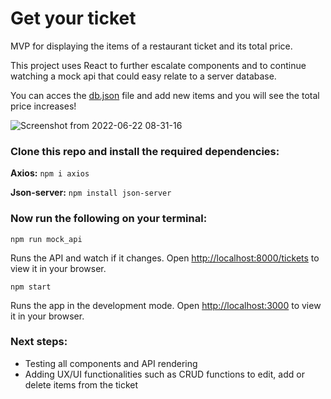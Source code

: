 # Get your ticket

MVP for displaying the items of a restaurant ticket and its total price.

This project uses React to further escalate components and to continue watching a mock api that could easy relate to a server database.

You can acces the [db.json](https://github.com/MayuRuru/GetTicket/blob/main/src/assets/data/db.json) file and add new items and you will see the total price increases!

![Screenshot from 2022-06-22 08-31-16](https://user-images.githubusercontent.com/92175898/174959334-6281b69d-c1fd-4669-819e-2aa34b45c657.png)

### Clone this repo and install the required dependencies:

**Axios:** `npm i axios`

**Json-server:** `npm install json-server`

### Now run the following on your terminal:

`npm run mock_api`

Runs the API and watch if it changes.
Open [http://localhost:8000/tickets](http://localhost:8000/tickets) to view it in your browser.

`npm start`

Runs the app in the development mode.
Open [http://localhost:3000](http://localhost:3000) to view it in your browser.

### Next steps:

- Testing all components and API rendering
- Adding UX/UI functionalities such as CRUD functions to edit, add or delete items from the ticket
